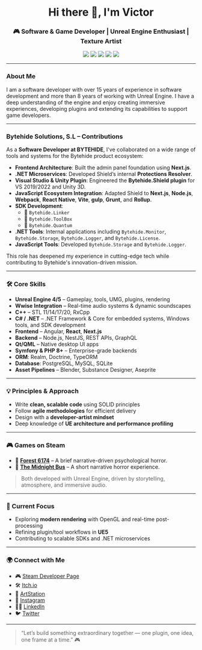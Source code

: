 <h1 align="center">Hi there 👋, I'm Victor</h1>
<h3 align="center">🎮 Software & Game Developer | Unreal Engine Enthusiast | Texture Artist</h3>

<p align="center">
  <a href="https://www.itandfeel.com" target="_blank"><img src="https://img.shields.io/badge/Studio-Itandfeel-blue?style=flat-square&logo=unrealengine" /></a>
  <a href="https://www.paranoid-shield.com" target="_blank"><img src="https://img.shields.io/badge/Project-ParanoidShield-orange?style=flat-square" /></a>
  <a href="https://linkedin.com/in/develop3r" target="_blank"><img src="https://img.shields.io/badge/LinkedIn-Connect-blue?style=flat-square&logo=linkedin" /></a>
  <a href="https://twitter.com/hallo_w3lt" target="_blank"><img src="https://img.shields.io/badge/Twitter-@hallo_w3lt-1DA1F2?style=flat-square&logo=twitter" /></a>
  <a href="https://www.fiverr.com/itandfeel" target="_blank"><img src="https://img.shields.io/badge/Fiverr-Available-green?style=flat-square&logo=fiverr" /></a>
</p>

---

### About Me

I am a software developer with over 15 years of experience in software development and more than 8 years of working with Unreal Engine. I have a deep understanding of the engine and enjoy creating immersive experiences, developing plugins and extending its capabilities to support game developers.

---

### Bytehide Solutions, S.L – Contributions

As a **Software Developer at BYTEHIDE**, I've collaborated on a wide range of tools and systems for the Bytehide product ecosystem:

- **Frontend Architecture**: Built the admin panel foundation using **Next.js**.
- **.NET Microservices**: Developed Shield’s internal **Protections Resolver**.
- **Visual Studio & Unity Plugin**: Engineered the **Bytehide.Shield plugin** for VS 2019/2022 and Unity 3D.
- **JavaScript Ecosystem Integration**: Adapted Shield to **Next.js**, **Node.js**, **Webpack**, **React Native**, **Vite**, **gulp**, **Grunt**, and **Rollup**.
- **SDK Development**:
  - 🔧 `Bytehide.Linker`
  - 🧰 `Bytehide.ToolBox`
  - 🧪 `Bytehide.Quantum`
- **.NET Tools**: Internal applications including `Bytehide.Monitor`, `Bytehide.Storage`, `Bytehide.Logger`, and `Bytehide.License`.
- **JavaScript Tools**: Developed `Bytehide.Storage` and `Bytehide.Logger`.

This role has deepened my experience in cutting-edge tech while contributing to Bytehide's innovation-driven mission.

---

### 🛠️ Core Skills

- **Unreal Engine 4/5** – Gameplay, tools, UMG, plugins, rendering
- **Wwise Integration** – Real-time audio systems & dynamic soundscapes
- **C++** – STL 11/14/17/20, RxCpp
- **C# / .NET** – .NET Framework & Core for embedded systems, Windows tools, and SDK development
- **Frontend** – Angular, **React**, **Next.js**
- **Backend** – Node.js, NestJS, REST APIs, GraphQL
- **Qt/QML** – Native desktop UI apps
- **Symfony & PHP 8+** – Enterprise-grade backends
- **ORM**: Realm, Doctrine, TypeORM
- **Database**: PostgreSQL, MySQL, SQLite
- **Asset Pipelines** – Blender, Substance Designer, Aseprite

---

### 💡 Principles & Approach

- Write **clean, scalable code** using SOLID principles  
- Follow **agile methodologies** for efficient delivery  
- Design with a **developer-artist mindset**  
- Deep knowledge of **UE architecture and performance profiling**

---

### 🎮 Games on Steam

- 🌲 [**Forest 6174**](https://store.steampowered.com/app/3162920/Forest_6174/) – A brief narrative-driven psychological horror.  
- 🚌 [**The Midnight Bus**](https://store.steampowered.com/app/3101670/The_Midnight_Bus/) – A short narrative horror experience.  

> Both developed with Unreal Engine, driven by storytelling, atmosphere, and immersive audio.

---

### 🚀 Current Focus

- Exploring **modern rendering** with OpenGL and real-time post-processing  
- Refining plugin/tool workflows in **UE5**  
- Contributing to scalable SDKs and .NET microservices  

---

### 🌍 Connect with Me

- 🎮 [Steam Developer Page](https://store.steampowered.com/developer/itandfeel)
- 🛠️ [Itch.io](https://itandfeel.itch.io/)
- 🎨 [ArtStation](https://itandfeel.artstation.com)
- 📸 [Instagram](https://www.instagram.com/hallo_w3lt/)
- 🧑‍💼 [LinkedIn](https://linkedin.com/in/develop3r)
- 🐦 [Twitter](https://twitter.com/hallo_w3lt)

---

> “Let’s build something extraordinary together — one plugin, one idea, one frame at a time.” 🎮
